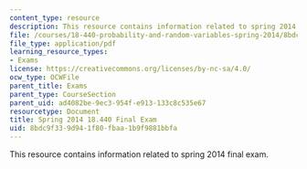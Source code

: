 ```yaml
---
content_type: resource
description: This resource contains information related to spring 2014 final exam.
file: /courses/18-440-probability-and-random-variables-spring-2014/8bdc9f339d941f80fbaa1b9f9881bbfa_MIT18_440S14_final_2014.pdf
file_type: application/pdf
learning_resource_types:
- Exams
license: https://creativecommons.org/licenses/by-nc-sa/4.0/
ocw_type: OCWFile
parent_title: Exams
parent_type: CourseSection
parent_uid: ad4082be-9ec3-954f-e913-133c8c535e67
resourcetype: Document
title: Spring 2014 18.440 Final Exam
uid: 8bdc9f33-9d94-1f80-fbaa-1b9f9881bbfa
---
```

This resource contains information related to spring 2014 final exam.